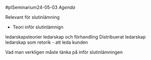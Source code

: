 #plSeminarium24-05-03
*Agenda*

Relevant för slutinlämning
- Teori inför slutinlämnign

ledarskapsteorier
ledarskap och förhandling
Distribuerat ledarskap
ledarskap som retorik - att leda kunden

Vad man verkligen måste tänka på inför slutinlämningen




